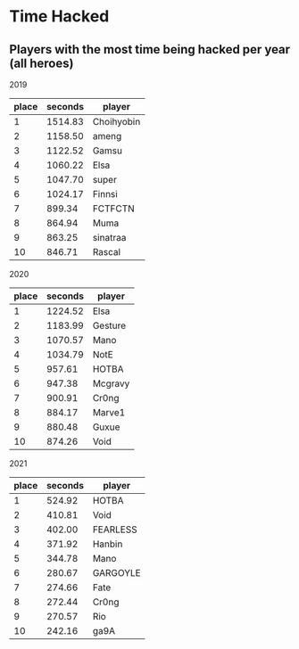 # Time Hacked

## Players with the most time being hacked per year (all heroes)


2019

 | place | seconds | player     |
|-------|---------|------------|
|     1 | 1514.83 | Choihyobin |
|     2 | 1158.50 | ameng      |
|     3 | 1122.52 | Gamsu      |
|     4 | 1060.22 | Elsa       |
|     5 | 1047.70 | super      |
|     6 | 1024.17 | Finnsi     |
|     7 |  899.34 | FCTFCTN    |
|     8 |  864.94 | Muma       |
|     9 |  863.25 | sinatraa   |
|    10 |  846.71 | Rascal     |

2020

 | place | seconds | player  |
|-------|---------|---------|
|     1 | 1224.52 | Elsa    |
|     2 | 1183.99 | Gesture |
|     3 | 1070.57 | Mano    |
|     4 | 1034.79 | NotE    |
|     5 |  957.61 | HOTBA   |
|     6 |  947.38 | Mcgravy |
|     7 |  900.91 | Cr0ng   |
|     8 |  884.17 | Marve1  |
|     9 |  880.48 | Guxue   |
|    10 |  874.26 | Void    |

2021

 | place | seconds | player   |
|-------|---------|----------|
|     1 |  524.92 | HOTBA    |
|     2 |  410.81 | Void     |
|     3 |  402.00 | FEARLESS |
|     4 |  371.92 | Hanbin   |
|     5 |  344.78 | Mano     |
|     6 |  280.67 | GARGOYLE |
|     7 |  274.66 | Fate     |
|     8 |  272.44 | Cr0ng    |
|     9 |  270.57 | Rio      |
|    10 |  242.16 | ga9A     |
